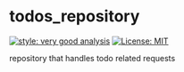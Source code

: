 # todos_repository

[![style: very good analysis][very_good_analysis_badge]][very_good_analysis_link]
[![License: MIT][license_badge]][license_link]

repository that handles todo related requests

[license_badge]: https://img.shields.io/badge/license-MIT-blue.svg
[license_link]: https://opensource.org/licenses/MIT
[very_good_analysis_badge]: https://img.shields.io/badge/style-very_good_analysis-B22C89.svg
[very_good_analysis_link]: https://pub.dev/packages/very_good_analysis
